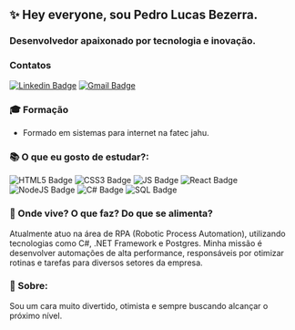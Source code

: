 ## :sparkles: Hey everyone, sou Pedro Lucas Bezerra.

###  Desenvolvedor apaixonado por tecnologia e inovação.

###  Contatos
[![Linkedin Badge](https://img.shields.io/badge/-Pedro%20Lucas-ff4757?style=flat-square&logo=Linkedin&logoColor=white&link=https://www.linkedin.com/in/pedro-lucas-bezerra-6a1550180/)](https://www.linkedin.com/in/pedro-lucas-bezerra-6a1550180/)
[![Gmail Badge](https://img.shields.io/badge/-pedro.lucas210600@gmail.com-ff4757?style=flat-square&logo=Gmail&logoColor=white&link=mailto:pedro.lucas210600@gmail.com)](mailto:pedro.lucas210600@gmail.com)

### :mortar_board: Formação
* Formado em sistemas para internet na fatec jahu.

### :books: O que eu gosto de estudar?:
![HTML5 Badge](https://img.shields.io/badge/-HTML5-orange?style=flat-square&labelColor=orange&logo=html5)
![CSS3 Badge](https://img.shields.io/badge/-CSS3-blue?style=flat-square&labelColor=blue&logo=css3)
![JS Badge](https://img.shields.io/badge/-Java%20Script-f1c40f?style=flat-square&labelColor=f1c40f&logo=javascript)
![React Badge](https://img.shields.io/badge/-React-60a3bc?style=flat-square&labelColor=60a3bc&logo=react)
![NodeJS Badge](https://img.shields.io/badge/-Node%20JS-green?style=flat-square&labelColor=green&logo=nodejavascript)
![C# Badge](https://img.shields.io/badge/-CSharp-purple?style=flat-square&labelColor=purple)
![SQL Badge](https://img.shields.io/badge/-SQL-ced6e0?style=flat-square&labelColor=ced6e0&logo=postgres)
<br/>

### 👾 Onde vive? O que faz? Do que se alimenta? 
Atualmente atuo na área de RPA (Robotic Process Automation), utilizando tecnologias como C#, .NET Framework e Postgres. Minha missão é desenvolver automações de alta performance, responsáveis por otimizar rotinas e tarefas para diversos setores da empresa.

### 💖 Sobre: 
 Sou um cara muito divertido, otimista e sempre buscando alcançar o próximo nível.

<!--
**pedrooV2/pedrooV2** is a ✨ _special_ ✨ repository because its `README.md` (this file) appears on your GitHub profile.
-->
